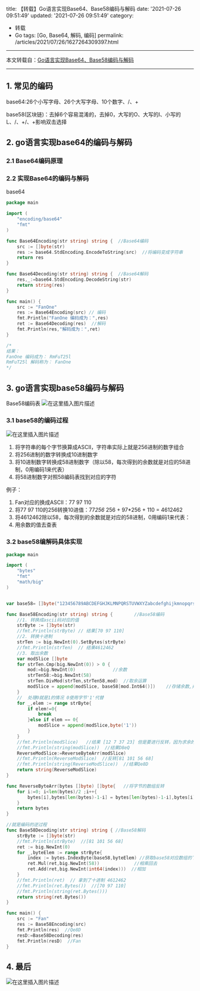 title: 【转载】Go语言实现Base64、Base58编码与解码
date: '2021-07-26 09:51:49'
updated: '2021-07-26 09:51:49'
category:
 - 转载
 - Go
tags: [Go, Base64, 解码, 编码]
permalink: /articles/2021/07/26/1627264309397.html
---
本文转载自：[Go语言实现Base64、Base58编码与解码](https://juejin.cn/post/6988718600634761229?utm_source=gold_browser_extension)

---

## 1. 常见的编码

base64:26个小写字母、26个大写字母、10个数字、/、+

base58(区块链)：去掉6个容易混淆的，去掉0，大写的O、大写的I、小写的L、/、+/、+影响双击选择

## 2. go语言实现base64的编码与解码

### 2.1 Base64编码原理

### 2.2 实现Base64的编码与解码

base64

```go
package main

import (
	"encoding/base64"
	"fmt"
)

func Base64Encoding(str string) string {  //Base64编码
	src := []byte(str)
	res := base64.StdEncoding.EncodeToString(src)  //将编码变成字符串
	return res
}

func Base64Decoding(str string) string {  //Base64解码
	res,_:=base64.StdEncoding.DecodeString(str)
	return string(res)
}

func main() {
	src := "FanOne"
	res := Base64Encoding(src) // 编码
	fmt.Println("FanOne 编码成为：",res)
	ret := Base64Decoding(res)  //解码
	fmt.Println(res,"解码成为：",ret)
}

/*
结果：
FanOne 编码成为： RmFuT25l
RmFuT25l 解码称为： FanOne
*/

```

## 3. go语言实现base58编码与解码

Base58编码表
![在这里插入图片描述](https://p3-juejin.byteimg.com/tos-cn-i-k3u1fbpfcp/b7f19977e01049c982200f188da6cb60~tplv-k3u1fbpfcp-zoom-1.image)

### 3.1 base58的编码过程

![在这里插入图片描述](https://p3-juejin.byteimg.com/tos-cn-i-k3u1fbpfcp/3292703b35d54af9b9d6ae33fc72b636~tplv-k3u1fbpfcp-zoom-1.image)

1. 将字符串的每个字节换算成ASCII，字符串实际上就是256进制的数字组合
2. 将256进制的数字转换成10进制数字
3. 将10进制数字转换成58进制数字（除以58，每次得到的余数就是对应的58进制，0用编码1来代表）
4. 将58进制数字对照58编码表找到对应的字符

例子：

1. Fan对应的换成ASCII：77 97 110
2. 将77 97 110的256转换10进值：77*256* 256 + 97*256 + 110 = 4612462
3. 将4612462除以58，每次得到的余数就是对应的58进制，0用编码1来代表：
4. 用余数的值去查表

### 3.2 base58编解码具体实现

```go
package main

import (
	"bytes"
	"fmt"
	"math/big"
)


var base58= []byte("123456789ABCDEFGHJKLMNPQRSTUVWXYZabcdefghijkmnopqrstuvwxyz")

func Base58Encoding(str string) string { 		//Base58编码
	//1. 转换成ascii码对应的值
	strByte := []byte(str)
	//fmt.Println(strByte) // 结果[70 97 110]
	//2. 转换十进制
	strTen := big.NewInt(0).SetBytes(strByte)
	//fmt.Println(strTen)  // 结果4612462
	//3. 取出余数
	var modSlice []byte
	for strTen.Cmp(big.NewInt(0)) > 0 {
		mod:=big.NewInt(0)  			//余数
		strTen58:=big.NewInt(58)
		strTen.DivMod(strTen,strTen58,mod)  //取余运算
		modSlice = append(modSlice, base58[mod.Int64()])    //存储余数,并将对应值放入其中
 	}
	//  处理0就是1的情况 0使用字节'1'代替
	for _,elem := range strByte{
		if elem!=0{
			break
		}else if elem == 0{
			modSlice = append(modSlice,byte('1'))
		}
	}
	//fmt.Println(modSlice)   //结果 [12 7 37 23] 但是要进行反转，因为求余的时候是相反的。
	//fmt.Println(string(modSlice))  //结果D8eQ
	ReverseModSlice:=ReverseByteArr(modSlice)
	//fmt.Println(ReverseModSlice)  //反转[81 101 56 68]
	//fmt.Println(string(ReverseModSlice))  //结果Qe8D
	return string(ReverseModSlice)
}

func ReverseByteArr(bytes []byte) []byte{  	//将字节的数组反转
	for i:=0; i<len(bytes)/2 ;i++{
		bytes[i],bytes[len(bytes)-1-i] = bytes[len(bytes)-1-i],bytes[i]  //前后交换
	}
	return bytes
}

//就是编码的逆过程
func Base58Decoding(str string) string { //Base58解码
	strByte := []byte(str)
	//fmt.Println(strByte)  //[81 101 56 68]
	ret := big.NewInt(0)
	for _,byteElem := range strByte{
		index := bytes.IndexByte(base58,byteElem) //获取base58对应数组的下标
		ret.Mul(ret,big.NewInt(58))  			//相乘回去
		ret.Add(ret,big.NewInt(int64(index)))  //相加
	}
	//fmt.Println(ret) 	// 拿到了十进制 4612462
	//fmt.Println(ret.Bytes())  //[70 97 110]
	//fmt.Println(string(ret.Bytes()))
	return string(ret.Bytes())
}

func main() {
	src := "Fan"
	res := Base58Encoding(src)
	fmt.Println(res)  //Qe8D
	resD:=Base58Decoding(res)
	fmt.Println(resD)  //Fan
}
```

## 4. 最后

![在这里插入图片描述](https://p3-juejin.byteimg.com/tos-cn-i-k3u1fbpfcp/3b40accf2c284f93919e89fcd0699784~tplv-k3u1fbpfcp-zoom-1.image)
